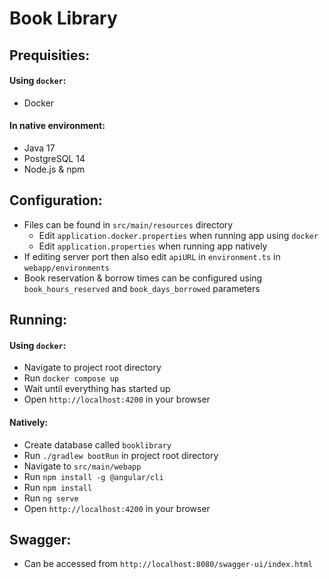 # Book Library

## Prequisities:

#### Using `docker`:

* Docker

#### In native environment:

* Java 17
* PostgreSQL 14
* Node.js & npm

## Configuration:

* Files can be found in `src/main/resources` directory
    * Edit `application.docker.properties` when running app using `docker`
    * Edit `application.properties` when running app natively
* If editing server port then also edit `apiURL` in `environment.ts` in `webapp/environments`
* Book reservation & borrow times can be configured using `book_hours_reserved` and `book_days_borrowed` parameters

## Running:

#### Using `docker`:

* Navigate to project root directory
* Run `docker compose up`
* Wait until everything has started up
* Open `http://localhost:4200` in your browser

#### Natively:

* Create database called `booklibrary`
* Run `./gradlew bootRun` in project root directory
* Navigate to `src/main/webapp`
* Run `npm install -g @angular/cli`
* Run `npm install`
* Run `ng serve`
* Open `http://localhost:4200` in your browser

## Swagger:

* Can be accessed from `http://localhost:8080/swagger-ui/index.html`
